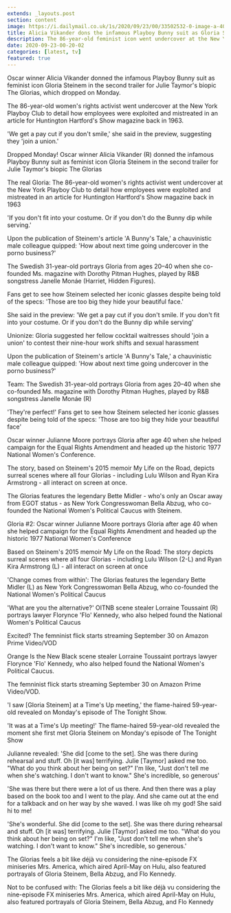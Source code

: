 ```yaml
---
extends: _layouts.post
section: content
image: https://i.dailymail.co.uk/1s/2020/09/23/00/33502532-0-image-a-40_1600815937094.jpg 
title: Alicia Vikander dons the infamous Playboy Bunny suit as Gloria Steinem in trailer for The Glorias 
description: The 86-year-old feminist icon went undercover at the New York Playboy Club to detail how employees were exploited and mistreated in an article for Show magazine back in 1963 
date: 2020-09-23-00-20-02 
categories: [latest, tv] 
featured: true 
--- 
```

Oscar winner Alicia Vikander donned the infamous Playboy Bunny suit as feminist icon Gloria Steinem in the second trailer for Julie Taymor's biopic The Glorias, which dropped on Monday.

The 86-year-old women's rights activist went undercover at the New York Playboy Club to detail how employees were exploited and mistreated in an article for Huntington Hartford's Show magazine back in 1963.

'We get a pay cut if you don't smile,' she said in the preview, suggesting they 'join a union.'  

Dropped Monday! Oscar winner Alicia Vikander (R) donned the infamous Playboy Bunny suit as feminist icon Gloria Steinem in the second trailer for Julie Taymor's biopic The Glorias

The real Gloria: The 86-year-old women's rights activist went undercover at the New York Playboy Club to detail how employees were exploited and mistreated in an article for Huntington Hartford's Show magazine back in 1963

'If you don't fit into your costume. Or if you don't do the Bunny dip while serving.'

Upon the publication of Steinem's article 'A Bunny's Tale,' a chauvinistic male colleague quipped: 'How about next time going undercover in the porno business?'

The Swedish 31-year-old portrays Gloria from ages 20–40 when she co-founded Ms. magazine with Dorothy Pitman Hughes, played by R&B songstress Janelle Monáe (Harriet, Hidden Figures).

Fans get to see how Steinem selected her iconic glasses despite being told of the specs: 'Those are too big they hide your beautiful face.'    

She said in the preview: 'We get a pay cut if you don't smile. If you don't fit into your costume. Or if you don't do the Bunny dip while serving'

Unionize: Gloria suggested her fellow cocktail waitresses should 'join a union' to contest their nine-hour work shifts and sexual harassment

Upon the publication of Steinem's article 'A Bunny's Tale,' a chauvinistic male colleague quipped: 'How about next time going undercover in the porno business?'

Team: The Swedish 31-year-old portrays Gloria from ages 20–40 when she co-founded Ms. magazine with Dorothy Pitman Hughes, played by R&B songstress Janelle Monáe (R)

'They're perfect!' Fans get to see how Steinem selected her iconic glasses despite being told of the specs: 'Those are too big they hide your beautiful face'

Oscar winner Julianne Moore portrays Gloria after age 40 when she helped campaign for the Equal Rights Amendment and headed up the historic 1977 National Women's Conference.

The story, based on Steinem's 2015 memoir My Life on the Road, depicts surreal scenes where all four Glorias - including Lulu Wilson and Ryan Kira Armstrong - all interact on screen at once.

The Glorias features the legendary Bette Midler - who's only an Oscar away from EGOT status - as New York Congresswoman Bella Abzug, who co-founded the National Women's Political Caucus with Steinem.  

Gloria #2: Oscar winner Julianne Moore portrays Gloria after age 40 when she helped campaign for the Equal Rights Amendment and headed up the historic 1977 National Women's Conference

Based on Steinem's 2015 memoir My Life on the Road: The story depicts surreal scenes where all four Glorias - including Lulu Wilson (2-L) and Ryan Kira Armstrong (L) - all interact on screen at once

'Change comes from within': The Glorias features the legendary Bette Midler (L) as New York Congresswoman Bella Abzug, who co-founded the National Women's Political Caucus 

'What are you the alternative?' OITNB scene stealer Lorraine Toussaint (R) portrays lawyer Florynce 'Flo' Kennedy, who also helped found the National Women's Political Caucus

Excited? The femninist flick starts streaming September 30 on Amazon Prime Video/VOD 

Orange Is the New Black scene stealer Lorraine Toussaint portrays lawyer Florynce 'Flo' Kennedy, who also helped found the National Women's Political Caucus.

The femninist flick starts streaming September 30 on Amazon Prime Video/VOD.

'I saw [Gloria Steinem] at a Time's Up meeting,' the flame-haired 59-year-old revealed on Monday's episode of The Tonight Show. 

'It was at a Time's Up meeting!' The flame-haired 59-year-old revealed the moment she first met Gloria Steinem on Monday's episode of The Tonight Show

Julianne revealed: 'She did [come to the set]. She was there during rehearsal and stuff. Oh [it was] terrifying. Julie [Taymor] asked me too. "What do you think about her being on set?" I'm like, "Just don't tell me when she's watching. I don't want to know." She's incredible, so generous'

'She was there but there were a lot of us there. And then there was a play based on the book too and I went to the play. And she came out at the end for a talkback and on her way by she waved. I was like oh my god! She said hi to me! 

'She's wonderful. She did [come to the set]. She was there during rehearsal and stuff. Oh [it was] terrifying. Julie [Taymor] asked me too. "What do you think about her being on set?" I'm like, "Just don't tell me when she's watching. I don't want to know." She's incredible, so generous.'

The Glorias feels a bit like déjà vu considering the nine-episode FX miniseries Mrs. America, which aired April-May on Hulu, also featured portrayals of Gloria Steinem, Bella Abzug, and Flo Kennedy.

Not to be confused with: The Glorias feels a bit like déjà vu considering the nine-episode FX miniseries Mrs. America, which aired April-May on Hulu, also featured portrayals of Gloria Steinem, Bella Abzug, and Flo Kennedy

